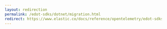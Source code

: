 ```yaml
---
layout: redirection
permalink: /edot-sdks/dotnet/migration.html
redirect: https://www.elastic.co/docs/reference/opentelemetry/edot-sdks/dotnet/migration
---
```

